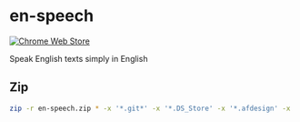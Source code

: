 # en-speech

[![Chrome Web Store](https://img.shields.io/chrome-web-store/v/ifiopipkoalljmllckmloodnookahllj.svg)](https://chrome.google.com/webstore/detail/en-speech/ifiopipkoalljmllckmloodnookahllj)

Speak English texts simply in English

## Zip

```bash
zip -r en-speech.zip * -x '*.git*' -x '*.DS_Store' -x '*.afdesign' -x '*README.md'
```
